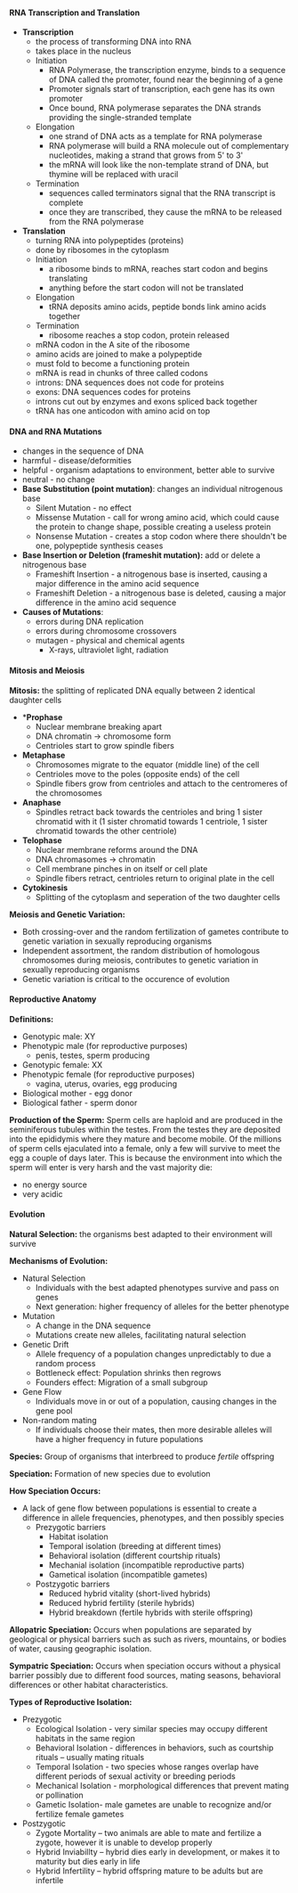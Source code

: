 #### RNA Transcription and Translation
* **Transcription** 
	* the process of transforming DNA into RNA
	* takes place in the nucleus
	* Initiation
		* RNA Polymerase, the transcription enzyme, binds to a sequence of DNA called the promoter, found near the beginning of a gene
		* Promoter signals start of transcription, each gene has its own promoter
		* Once bound, RNA polymerase separates the DNA strands providing the single-stranded template
	* Elongation
		* one strand of DNA acts as a template for RNA polymerase
		* RNA polymerase will build a RNA molecule out of complementary nucleotides, making a strand that grows from 5' to 3'
		* the mRNA will look like the non-template strand of DNA, but thymine will be replaced with uracil
	* Termination
		* sequences called terminators signal that the RNA transcript is complete
		* once they are transcribed, they cause the mRNA to be released from the RNA polymerase
* **Translation**
	* turning RNA into polypeptides (proteins)
	* done by ribosomes in the cytoplasm
	* Initiation
		* a ribosome binds to mRNA, reaches start codon and begins translating
		* anything before the start codon will not be translated
	* Elongation
		* tRNA deposits amino acids, peptide bonds link amino acids together
	* Termination
		* ribosome reaches a stop codon, protein released
	* mRNA codon in the A site of the ribosome
	* amino acids are joined to make a polypeptide
	* must fold to become a functioning protein
	* mRNA is read in chunks of three called codons
	* introns: DNA sequences does not code for proteins
	* exons: DNA sequences codes for proteins
	* introns cut out by enzymes and exons spliced back together
	* tRNA has one anticodon with amino acid on top

#### DNA and RNA Mutations
* changes in the sequence of DNA
* harmful - disease/deformities
* helpful - organism adaptations to environment, better able to survive
* neutral - no change
* **Base Substitution (point mutation)**: changes an individual nitrogenous base
	* Silent Mutation - no effect
	* Missense Mutation - call for wrong amino acid, which could cause the protein to change shape, possible creating a useless protein
	* Nonsense Mutation - creates a stop codon where there shouldn't be one, polypeptide synthesis ceases
* **Base Insertion or Deletion (frameshit mutation):** add or delete a nitrogenous base
	* Frameshift Insertion - a nitrogenous base is inserted, causing a major difference in the amino acid sequence
	* Frameshift Deletion - a nitrogenous base is deleted, causing a major difference in the amino acid sequence
* **Causes of Mutations**:
	* errors during DNA replication
	* errors during chromosome crossovers
	* mutagen - physical and chemical agents
		* X-rays, ultraviolet light, radiation

#### Mitosis and Meiosis
**Mitosis:** the splitting of replicated DNA equally between 2 identical daughter cells
* ***Prophase**
	* Nuclear membrane breaking apart
	* DNA chromatin $\rightarrow$ chromosome form
	* Centrioles start to grow spindle fibers
* **Metaphase**
	* Chromosomes migrate to the equator (middle line) of the cell
	* Centrioles move to the poles (opposite ends) of the cell
	* Spindle fibers grow from centrioles and attach to the centromeres of the chromosomes
* **Anaphase**
	* Spindles retract back towards the centrioles and bring 1 sister chromatid with it (1 sister chromatid towards 1 centriole, 1 sister chromatid towards the other centriole)
* **Telophase**
	* Nuclear membrane reforms around the DNA 
	* DNA chromasomes $\rightarrow$ chromatin
	* Cell membrane pinches in on itself or cell plate
	* Spindle fibers retract, centrioles return to original plate in the cell 
* **Cytokinesis**
	* Splitting of the cytoplasm and seperation of the two daughter cells

**Meiosis and Genetic Variation:**
* Both crossing-over and the random fertilization of gametes contribute to genetic variation in sexually reproducing organisms
* Independent assortment, the random distribution of homologous chromosomes during meiosis, contributes to genetic variation in sexually reproducing organisms
* Genetic variation is critical to the occurence of evolution

#### Reproductive Anatomy
**Definitions:**
- Genotypic male: XY
- Phenotypic male (for reproductive purposes)
	- penis, testes, sperm producing
- Genotypic female: XX
- Phenotypic female (for reproductive purposes)
	- vagina, uterus, ovaries, egg producing
- Biological mother - egg donor
- Biological father - sperm donor

**Production of the Sperm:**
Sperm cells are haploid and are produced in the seminiferous tubules within the testes. From the testes they are deposited into the epididymis where they mature and become mobile. Of the millions of sperm cells ejaculated into a female, only a few will survive to meet the egg a couple of days later. This is because the environment into which the sperm will enter is very harsh and the vast majority die:
* no energy source
* very acidic

#### Evolution
**Natural Selection:** the organisms best adapted to their environment will survive  

**Mechanisms of Evolution:**
* Natural Selection
	* Individuals with the best adapted phenotypes survive and pass on genes
	* Next generation: higher frequency of alleles for the better phenotype
* Mutation
	* A change in the DNA sequence
	* Mutations create new alleles, facilitating natural selection
* Genetic Drift
	* Allele frequency of a population changes unpredictably to due a random process
	* Bottleneck effect: Population shrinks then regrows
	* Founders effect: Migration of a small subgroup
* Gene Flow
	* Individuals move in or out of a population, causing changes in the gene pool
* Non-random mating
	* If individuals choose their mates, then more desirable alleles will have a higher frequency in future populations

**Species:** Group of organisms that interbreed to produce *fertile* offspring

**Speciation:** Formation of new species due to evolution

**How Speciation Occurs:**
* A lack of gene flow between populations is essential to create a difference in allele frequencies, phenotypes, and then possibly species
	* Prezygotic barriers
		* Habitat isolation
		* Temporal isolation (breeding at different times)
		* Behavioral isolation (different courtship rituals)
		* Mechanial isolation (incompatible reproductive parts)
		* Gametical isolation (incompatible gametes)
	* Postzygotic barriers
		* Reduced hybrid vitality (short-lived hybrids)
		* Reduced hybrid fertility (sterile hybrids)
		* Hybrid breakdown (fertile hybrids with sterile offspring)

**Allopatric Speciation:** Occurs when populations are separated by geological or physical barriers such as such as rivers, mountains, or bodies of water, causing geographic isolation.

**Sympatric Speciation:** Occurs when speciation occurs without a physical barrier possibly due to different food sources, mating seasons, behavioral differences or other habitat characteristics.

**Types of Reproductive Isolation:**
* Prezygotic
	* Ecological Isolation - very similar species may occupy different habitats in the same region
	* Behavioral Isolation - differences in behaviors, such as courtship rituals – usually mating rituals
	* Temporal Isolation - two species whose ranges overlap have different periods of sexual activity or breeding periods
	* Mechanical Isolation - morphological differences that prevent mating or pollination
	* Gametic Isolation- male gametes are unable to recognize and/or fertilize female gametes
* Postzygotic
	* Zygote Mortality – two animals are able to mate and fertilize a zygote, however it is unable to develop properly
	* Hybrid Inviabillty – hybrid dies early in development, or makes it to maturity but dies early in life
	* Hybrid Infertility – hybrid offspring mature to be adults but are infertile
